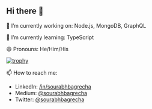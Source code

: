 
<!--
**sourabhbagrecha/sourabhbagrecha** is a ✨ _special_ ✨ repository because its `README.md` (this file) appears on your GitHub profile.

Here are some ideas to get you started:

- 🔭 I’m currently working on ...
- 🌱 I’m currently learning ...
- 👯 I’m looking to collaborate on ...
- 🤔 I’m looking for help with ...
- 💬 Ask me about ...
- 📫 How to reach me: ...
- 😄 Pronouns: ...
- ⚡ Fun fact: ...
-->

## Hi there 👋
🔭 I’m currently working on: Node.js, MongoDB, GraphQL

🌱 I’m currently learning: TypeScript

😄 Pronouns: He/Him/His

[![trophy](https://github-profile-trophy.vercel.app/?username=sourabhbagrecha)](https://github.com/ryo-ma/github-profile-trophy)

📫 How to reach me:
- LinkedIn: [/in/sourabhbagrecha](https://www.linkedin.com/in/sourabhbagrecha/)
- Medium: [@sourabhbagrecha](https://medium.com/@sourabhbagrecha/)
- Twitter: [@sourabhbagrecha](https://twitter.com/@sourabhbagrecha/)

